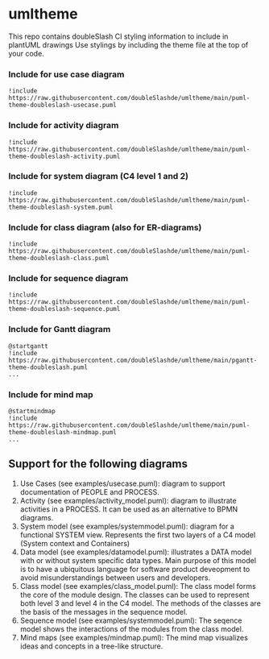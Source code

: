 # umltheme
This repo contains doubleSlash CI styling information to include in plantUML drawings
Use stylings by including the theme file at the top of your code.
### Include for use case diagram
```
!include https://raw.githubusercontent.com/doubleSlashde/umltheme/main/puml-theme-doubleslash-usecase.puml
```
### Include for activity diagram
```
!include https://raw.githubusercontent.com/doubleSlashde/umltheme/main/puml-theme-doubleslash-activity.puml
```
### Include for system diagram (C4 level 1 and 2)
```
!include https://raw.githubusercontent.com/doubleSlashde/umltheme/main/puml-theme-doubleslash-system.puml
```
### Include for class diagram (also for ER-diagrams)
```
!include https://raw.githubusercontent.com/doubleSlashde/umltheme/main/puml-theme-doubleslash-class.puml
```
### Include for sequence diagram 
```
!include https://raw.githubusercontent.com/doubleSlashde/umltheme/main/puml-theme-doubleslash-sequence.puml
```

### Include for Gantt diagram
```
@startgantt
!include https://raw.githubusercontent.com/doubleSlashde/umltheme/main/pgantt-theme-doubleslash.puml
...
```

### Include for mind map
```
@startmindmap
!include https://raw.githubusercontent.com/doubleSlashde/umltheme/main/puml-theme-doubleslash-mindmap.puml
...
```

## Support for the following diagrams
1. Use Cases (see examples/usecase.puml): diagram to support documentation of PEOPLE and PROCESS.
2. Activity (see examples/activity_model.puml): diagram to illustrate activities in a PROCESS. It can be used as an alternative to BPMN diagrams.  
3. System model (see examples/systemmodel.puml): diagram for a functional SYSTEM view. Represents the first two layers of a C4 model (System context and Containers)
4. Data model (see examples/datamodel.puml): illustrates a DATA model with or without system specific data types. Main purpose of this model is to have a ubiquitous language for software product deveopment to avoid misunderstandings between users and developers.
5. Class model (see examples/class_model.puml): The class model forms the core of the module design. The classes can be used to represent both level 3 and level 4 in the C4 model. The methods of the classes are the basis of the messages in the sequence model.
6. Sequence model (see examples/systemmodel.puml): The seqence model shows the interactions of the modules from the class model.
7. Mind maps (see examples/mindmap.puml): The mind map visualizes ideas and concepts in a tree-like structure.
